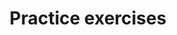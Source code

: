 ---
id: periodicity-practice-exercises
title: Practice exercises
custom_edit_url: null
hide_table_of_contents: true
---